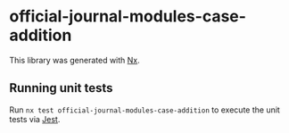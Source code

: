 # official-journal-modules-case-addition

This library was generated with [Nx](https://nx.dev).

## Running unit tests

Run `nx test official-journal-modules-case-addition` to execute the unit tests via [Jest](https://jestjs.io).
